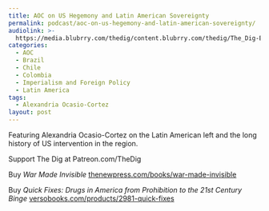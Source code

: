 ```yaml
---
title: AOC on US Hegemony and Latin American Sovereignty
permalink: podcast/aoc-on-us-hegemony-and-latin-american-sovereignty/
audiolink: >-
  https://media.blubrry.com/thedig/content.blubrry.com/thedig/The_Dig-EP_414-AOC.mp3
categories:
  - AOC
  - Brazil
  - Chile
  - Colombia
  - Imperialism and Foreign Policy
  - Latin America
tags:
  - Alexandria Ocasio-Cortez
layout: post
---
```


Featuring Alexandria Ocasio-Cortez on the Latin American left and the long history of US intervention in the region.

Support The Dig at Patreon.com/TheDig

Buy *War Made Invisible* [thenewpress.com/books/war-made-invisible](http://thenewpress.com/books/war-made-invisible)

Buy *Quick Fixes: Drugs in America from Prohibition to the 21st Century Binge* [versobooks.com/products/2981-quick-fixes](http://versobooks.com/products/2981-quick-fixes)
